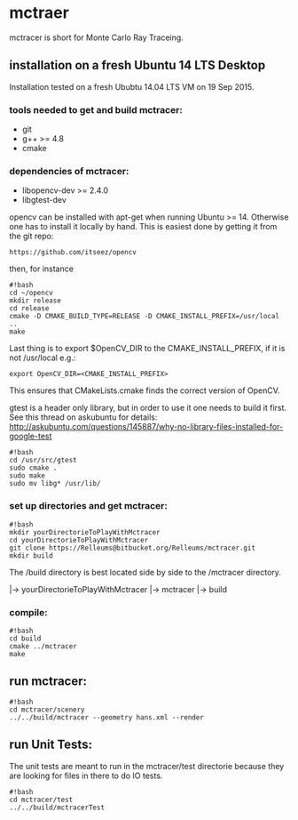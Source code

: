 # mctraer

mctracer is short for Monte Carlo Ray Traceing.

## installation on a fresh Ubuntu 14 LTS Desktop
Installation tested on a fresh Ububtu 14.04 LTS VM on 19 Sep 2015.

### tools needed to get and build mctracer:
* git
* g++ >= 4.8
* cmake

### dependencies of mctracer:
* libopencv-dev >= 2.4.0
* libgtest-dev

opencv can be installed with apt-get when running Ubuntu >= 14. Otherwise one has to install it locally by hand. This is easiest done by getting it from the git repo:

```
https://github.com/itseez/opencv
```

then, for instance
```
#!bash
cd ~/opencv
mkdir release
cd release
cmake -D CMAKE_BUILD_TYPE=RELEASE -D CMAKE_INSTALL_PREFIX=/usr/local ..
make

```
Last thing is to export $OpenCV_DIR to the CMAKE_INSTALL_PREFIX, if it is not /usr/local e.g.:
```
export OpenCV_DIR=<CMAKE_INSTALL_PREFIX>
```
This ensures that CMakeLists.cmake finds the correct version of OpenCV.


gtest is a header only library, but in order to use it
one needs to build it first. See this thread on askubuntu
for details:
http://askubuntu.com/questions/145887/why-no-library-files-installed-for-google-test
```
#!bash
cd /usr/src/gtest
sudo cmake .
sudo make
sudo mv libg* /usr/lib/
```

### set up directories and get mctracer:
```
#!bash
mkdir yourDirectorieToPlayWithMctracer
cd yourDirectorieToPlayWithMctracer
git clone https://Relleums@bitbucket.org/Relleums/mctracer.git
mkdir build
```
The /build directory is best located side by side to the /mctracer directory.

|-> yourDirectorieToPlayWithMctracer
	|-> mctracer
	|-> build

### compile:
```
#!bash
cd build
cmake ../mctracer
make

```

## run mctracer:
```
#!bash
cd mctracer/scenery
../../build/mctracer --geometry hans.xml --render

```

## run Unit Tests:
The unit tests are meant to run in the mctracer/test directorie because they are looking for files in there to do IO tests.

```
#!bash
cd mctracer/test
../../build/mctracerTest

```